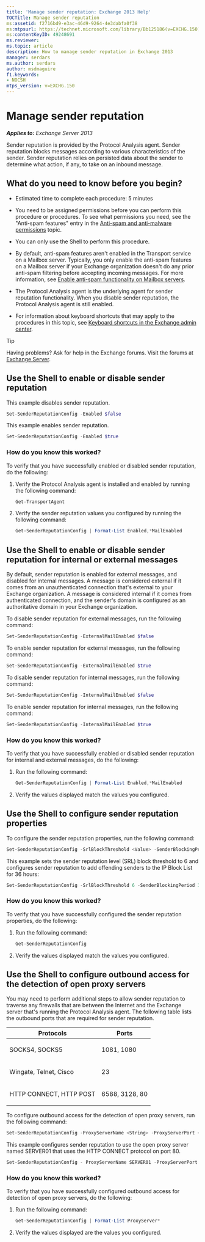 ```yaml
---
title: 'Manage sender reputation: Exchange 2013 Help'
TOCTitle: Manage sender reputation
ms:assetid: f2716bd9-e3ac-46d9-9264-4e3dabfa0f38
ms:mtpsurl: https://technet.microsoft.com/library/Bb125186(v=EXCHG.150)
ms:contentKeyID: 49248691
ms.reviewer: 
ms.topic: article
description: How to manage sender reputation in Exchange 2013
manager: serdars
ms.author: serdars
author: msdmaguire
f1.keywords:
- NOCSH
mtps_version: v=EXCHG.150
---
```


# Manage sender reputation

_**Applies to:** Exchange Server 2013_

Sender reputation is provided by the Protocol Analysis agent. Sender reputation blocks messages according to various characteristics of the sender. Sender reputation relies on persisted data about the sender to determine what action, if any, to take on an inbound message.

## What do you need to know before you begin?

- Estimated time to complete each procedure: 5 minutes

- You need to be assigned permissions before you can perform this procedure or procedures. To see what permissions you need, see the "Anti-spam features" entry in the [Anti-spam and anti-malware permissions](anti-spam-and-anti-malware-permissions-exchange-2013-help.md) topic.

- You can only use the Shell to perform this procedure.

- By default, anti-spam features aren't enabled in the Transport service on a Mailbox server. Typically, you only enable the anti-spam features on a Mailbox server if your Exchange organization doesn't do any prior anti-spam filtering before accepting incoming messages. For more information, see [Enable anti-spam functionality on Mailbox servers](enable-anti-spam-functionality-on-mailbox-servers-exchange-2013-help.md).

- The Protocol Analysis agent is the underlying agent for sender reputation functionality. When you disable sender reputation, the Protocol Analysis agent is still enabled.

- For information about keyboard shortcuts that may apply to the procedures in this topic, see [Keyboard shortcuts in the Exchange admin center](keyboard-shortcuts-in-the-exchange-admin-center-2013-help.md).

> [!TIP]
> Having problems? Ask for help in the Exchange forums. Visit the forums at [Exchange Server](https://social.technet.microsoft.com/forums/office/home?category=exchangeserver).

## Use the Shell to enable or disable sender reputation

This example disables sender reputation.

```powershell
Set-SenderReputationConfig -Enabled $false
```

This example enables sender reputation.

```powershell
Set-SenderReputationConfig -Enabled $true
```

### How do you know this worked?

To verify that you have successfully enabled or disabled sender reputation, do the following:

1. Verify the Protocol Analysis agent is installed and enabled by running the following command:

    ```powershell
    Get-TransportAgent
    ```

2. Verify the sender reputation values you configured by running the following command:

    ```powershell
    Get-SenderReputationConfig | Format-List Enabled,*MailEnabled
    ```

## Use the Shell to enable or disable sender reputation for internal or external messages

By default, sender reputation is enabled for external messages, and disabled for internal messages. A message is considered external if it comes from an unauthenticated connection that's external to your Exchange organization. A message is considered internal if it comes from authenticated connection, and the sender's domain is configured as an authoritative domain in your Exchange organization.

To disable sender reputation for external messages, run the following command:

```powershell
Set-SenderReputationConfig -ExternalMailEnabled $false
```

To enable sender reputation for external messages, run the following command:

```powershell
Set-SenderReputationConfig -ExternalMailEnabled $true
```

To disable sender reputation for internal messages, run the following command:

```powershell
Set-SenderReputationConfig -InternalMailEnabled $false
```

To enable sender reputation for internal messages, run the following command:

```powershell
Set-SenderReputationConfig -InternalMailEnabled $true
```

### How do you know this worked?

To verify that you have successfully enabled or disabled sender reputation for internal and external messages, do the following:

1. Run the following command:

    ```powershell
    Get-SenderReputationConfig | Format-List Enabled,*MailEnabled
    ```

2. Verify the values displayed match the values you configured.

## Use the Shell to configure sender reputation properties

To configure the sender reputation properties, run the following command:

```powershell
Set-SenderReputationConfig -SrlBlockThreshold <Value> -SenderBlockingPeriod <Hours>
```

This example sets the sender reputation level (SRL) block threshold to 6 and configures sender reputation to add offending senders to the IP Block List for 36 hours:

```powershell
Set-SenderReputationConfig -SrlBlockThreshold 6 -SenderBlockingPeriod 36
```

### How do you know this worked?

To verify that you have successfully configured the sender reputation properties, do the following:

1. Run the following command:

    ```powershell
    Get-SenderReputationConfig
    ```

2. Verify the values displayed match the values you configured.

## Use the Shell to configure outbound access for the detection of open proxy servers

You may need to perform additional steps to allow sender reputation to traverse any firewalls that are between the Internet and the Exchange server that's running the Protocol Analysis agent. The following table lists the outbound ports that are required for sender reputation.

<table>
<colgroup>
<col/>
<col/>
</colgroup>
<thead>
<tr class="header">
<th>Protocols</th>
<th>Ports</th>
</tr>
</thead>
<tbody>
<tr class="odd">
<td><p>SOCKS4, SOCKS5</p></td>
<td><p>1081, 1080</p></td>
</tr>
<tr class="even">
<td><p>Wingate, Telnet, Cisco</p></td>
<td><p>23</p></td>
</tr>
<tr class="odd">
<td><p>HTTP CONNECT, HTTP POST</p></td>
<td><p>6588, 3128, 80</p></td>
</tr>
</tbody>
</table>

To configure outbound access for the detection of open proxy servers, run the following command:

```powershell
Set-SenderReputationConfig -ProxyServerName <String> -ProxyServerPort <Port> -ProxyServerType <String>
```

This example configures sender reputation to use the open proxy server named SERVER01 that uses the HTTP CONNECT protocol on port 80.

```powershell
Set-SenderReputationConfig - ProxyServerName SERVER01 -ProxyServerPort 80 -ProxyServerType HttpConnect
```

### How do you know this worked?

To verify that you have successfully configured outbound access for detection of open proxy servers, do the following:

1. Run the following command:

    ```powershell
    Get-SenderReputationConfig | Format-List ProxyServer*
    ```

2. Verify the values displayed are the values you configured.
